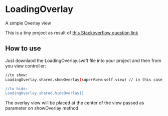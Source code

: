 # LoadingOverlay
A simple Overlay view

This is a tiny project as result of [this Stackoverflow question link](http://stackoverflow.com/questions/27960556/loading-an-overlay-when-running-long-tasks-in-ios/34211724#34211724)

## How to use

Just downlaod the LoadingOverlay.swift file into your project and then from you view controller:
``` bash
//to show: 
LoadingOverlay.shared.showOverlay(superView:self.view) // in this case, self.view is the controller's view

//to hide: 
LoadingOverlay.shared.hideOverlay()
```

The overlay view will be placed at the center of the view passed as parameter on showOverlay method.
